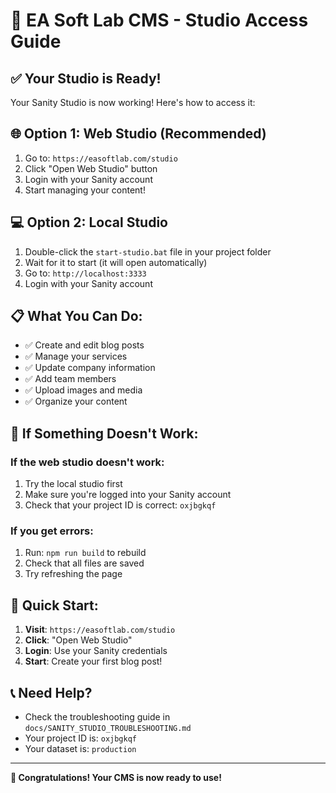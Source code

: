 # 🎨 EA Soft Lab CMS - Studio Access Guide

## ✅ Your Studio is Ready!

Your Sanity Studio is now working! Here's how to access it:

## 🌐 Option 1: Web Studio (Recommended)
1. Go to: `https://easoftlab.com/studio`
2. Click "Open Web Studio" button
3. Login with your Sanity account
4. Start managing your content!

## 💻 Option 2: Local Studio
1. Double-click the `start-studio.bat` file in your project folder
2. Wait for it to start (it will open automatically)
3. Go to: `http://localhost:3333`
4. Login with your Sanity account

## 📋 What You Can Do:
- ✅ Create and edit blog posts
- ✅ Manage your services
- ✅ Update company information
- ✅ Add team members
- ✅ Upload images and media
- ✅ Organize your content

## 🔧 If Something Doesn't Work:

### If the web studio doesn't work:
1. Try the local studio first
2. Make sure you're logged into your Sanity account
3. Check that your project ID is correct: `oxjbgkqf`

### If you get errors:
1. Run: `npm run build` to rebuild
2. Check that all files are saved
3. Try refreshing the page

## 🎯 Quick Start:
1. **Visit**: `https://easoftlab.com/studio`
2. **Click**: "Open Web Studio"
3. **Login**: Use your Sanity credentials
4. **Start**: Create your first blog post!

## 📞 Need Help?
- Check the troubleshooting guide in `docs/SANITY_STUDIO_TROUBLESHOOTING.md`
- Your project ID is: `oxjbgkqf`
- Your dataset is: `production`

---

**🎉 Congratulations! Your CMS is now ready to use!**

